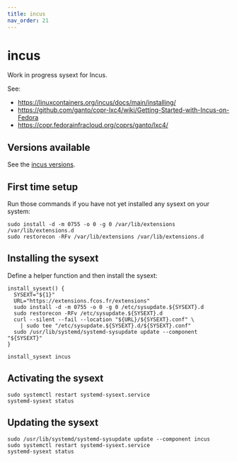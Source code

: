 ```yaml
---
title: incus
nav_order: 21
---
```


# incus

Work in progress sysext for Incus.

See:
- <https://linuxcontainers.org/incus/docs/main/installing/>
- <https://github.com/ganto/copr-lxc4/wiki/Getting-Started-with-Incus-on-Fedora>
- <https://copr.fedorainfracloud.org/coprs/ganto/lxc4/>

## Versions available

See the [incus versions](https://github.com/travier/fedora-sysexts-exp/releases/tag/incus).

## First time setup

Run those commands if you have not yet installed any sysext on your system:

```
sudo install -d -m 0755 -o 0 -g 0 /var/lib/extensions /var/lib/extensions.d
sudo restorecon -RFv /var/lib/extensions /var/lib/extensions.d
```

## Installing the sysext

Define a helper function and then install the sysext:

```
install_sysext() {
  SYSEXT="${1}"
  URL="https://extensions.fcos.fr/extensions"
  sudo install -d -m 0755 -o 0 -g 0 /etc/sysupdate.${SYSEXT}.d
  sudo restorecon -RFv /etc/sysupdate.${SYSEXT}.d
  curl --silent --fail --location "${URL}/${SYSEXT}.conf" \
    | sudo tee "/etc/sysupdate.${SYSEXT}.d/${SYSEXT}.conf"
  sudo /usr/lib/systemd/systemd-sysupdate update --component "${SYSEXT}"
}

install_sysext incus
```

## Activating the sysext

```
sudo systemctl restart systemd-sysext.service
systemd-sysext status
```

## Updating the sysext

```
sudo /usr/lib/systemd/systemd-sysupdate update --component incus
sudo systemctl restart systemd-sysext.service
systemd-sysext status
```
